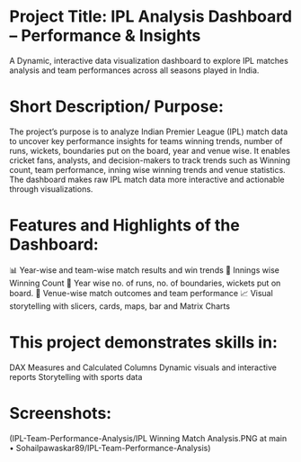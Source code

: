 # Project Title: IPL Analysis Dashboard – Performance & Insights
A Dynamic, interactive data visualization dashboard to explore IPL matches analysis and team performances across all seasons played in India.

# Short Description/ Purpose:
The project’s purpose is to analyze Indian Premier League (IPL) match data to uncover key performance insights for teams winning trends, number of runs, wickets, boundaries put on the board, year and venue wise. It enables cricket fans, analysts, and decision-makers to track trends such as Winning count, team performance, inning wise winning trends and venue statistics. The dashboard makes raw IPL match data more interactive and actionable through visualizations.

# Features and Highlights of the Dashboard:
📊 Year-wise and team-wise match results and win trends
🧢 Innings wise Winning Count
🏏 Year wise no. of runs, no. of boundaries, wickets put on board. 
📍 Venue-wise match outcomes and team performance
📈 Visual storytelling with slicers, cards, maps, bar and Matrix Charts

# This project demonstrates skills in:
DAX Measures and Calculated Columns
Dynamic visuals and interactive reports
Storytelling with sports data

# Screenshots: 
(IPL-Team-Performance-Analysis/IPL Winning Match Analysis.PNG at main • Sohailpawaskar89/IPL-Team-Performance-Analysis)
